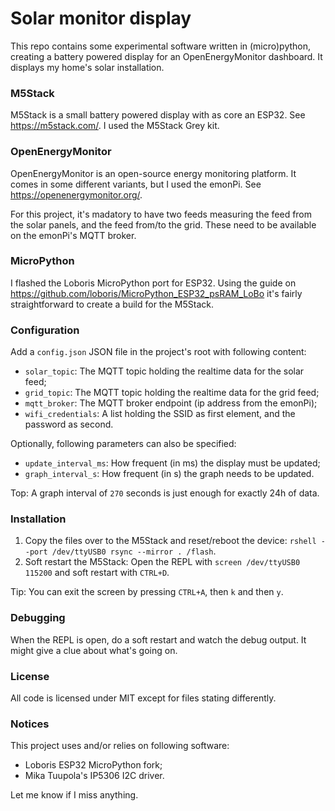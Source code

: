 # Solar monitor display

This repo contains some experimental software written in (micro)python, creating a battery powered display for an OpenEnergyMonitor dashboard. It displays my home's solar installation.

### M5Stack

M5Stack is a small battery powered display with as core an ESP32. See https://m5stack.com/. I used the M5Stack Grey kit.

### OpenEnergyMonitor

OpenEnergyMonitor is an open-source energy monitoring platform. It comes in some different variants, but I used the emonPi. See https://openenergymonitor.org/.

For this project, it's madatory to have two feeds measuring the feed from the solar panels, and the feed from/to the grid. These need to be available on the emonPi's MQTT broker.

### MicroPython

I flashed the Loboris MicroPython port for ESP32. Using the guide on https://github.com/loboris/MicroPython_ESP32_psRAM_LoBo it's fairly straightforward to create a build for the M5Stack.

### Configuration

Add a `config.json` JSON file in the project's root with following content:
* `solar_topic`: The MQTT topic holding the realtime data for the solar feed;
* `grid_topic`: The MQTT topic holding the realtime data for the grid feed;
* `mqtt_broker`: The MQTT broker endpoint (ip address from the emonPi);
* `wifi_credentials`: A list holding the SSID as first element, and the password as second.

Optionally, following parameters can also be specified:
* `update_interval_ms`: How frequent (in ms) the display must be updated;
* `graph_interval_s`: How frequent (in s) the graph needs to be updated.

Top: A graph interval of `270` seconds is just enough for exactly 24h of data.

### Installation

1. Copy the files over to the M5Stack and reset/reboot the device: `rshell --port /dev/ttyUSB0 rsync --mirror . /flash`.
2. Soft restart the M5Stack: Open the REPL with `screen /dev/ttyUSB0 115200` and soft restart with `CTRL+D`.

Tip: You can exit the screen by pressing `CTRL+A`, then `k` and then `y`.

### Debugging

When the REPL is open, do a soft restart and watch the debug output. It might give a clue about what's going on.

### License

All code is licensed under MIT except for files stating differently.

### Notices

This project uses and/or relies on following software:
* Loboris ESP32 MicroPython fork;
* Mika Tuupola's IP5306 I2C driver.

Let me know if I miss anything.
